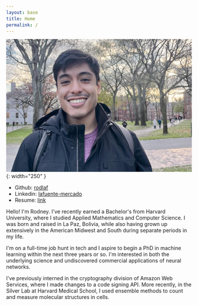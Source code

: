 ```yaml
---
layout: base
title: Home
permalink: /
---
```


![A picture of me](/assets/mustache.jpg){: width="250" }

* Github: [rodlaf](https://github.com/rodlaf/)
* Linkedin: [lafuente-mercado](https://linkedin.com/in/lafuente-mercado)
* Resume: [link](/resume/)

Hello! I'm Rodney. I've recently earned a Bachelor's from Harvard University, where I studied
Applied Mathematics and Computer Science. I was born and raised in La Paz, Bolivia, while also
having grown up extensively in the American Midwest and South during separate periods in my life. 

I'm on a full-time job hunt in tech and I aspire to begin a PhD in machine learning within
the next three years or so. I'm interested in both the underlying science and undiscovered
commercial applications of neural networks.

I've previously interned in the cryptography division of Amazon Web Services, where I made changes
to a code signing API. More recently, in the Silver Lab at Harvard Medical School, I used ensemble
methods to count and measure molecular structures in cells. 
